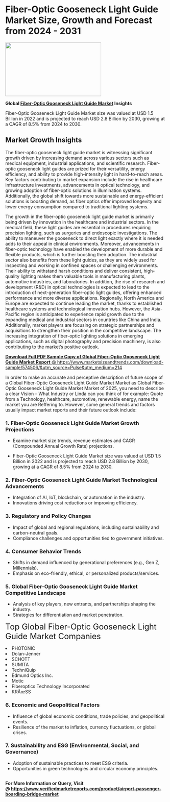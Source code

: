 <H1>Fiber-Optic Gooseneck Light Guide Market Size, Growth and Forecast from 2024 - 2031</H1><img class="aligncenter size-medium wp-image-584254" src="https://thirdeyenews.in/wp-content/uploads/2024/09/Global-Market-Research-300x168.jpeg" alt="" width="300" height="168" /><p><strong>Global&nbsp;<a href="https://www.marketsizeandtrends.com/download-sample/574506/&amp;utm_source=Pulse&amp;utm_medium=214">Fiber-Optic Gooseneck Light Guide Market</a> Insights</strong></p><p>Fiber-Optic Gooseneck Light Guide Market size was valued at USD 1.5 Billion in 2022 and is projected to reach USD 2.8 Billion by 2030, growing at a CAGR of 8.5% from 2024 to 2030.</p><p><h2>Market Growth Insights</h2> <p>The fiber-optic gooseneck light guide market is witnessing significant growth driven by increasing demand across various sectors such as medical equipment, industrial applications, and scientific research. Fiber-optic gooseneck light guides are prized for their versatility, energy efficiency, and ability to provide high-intensity light in hard-to-reach areas. Key factors contributing to market expansion include the rise in healthcare infrastructure investments, advancements in optical technology, and growing adoption of fiber-optic solutions in illumination systems. Additionally, the global shift towards more sustainable and energy-efficient solutions is boosting demand, as fiber optics offer improved longevity and lower energy consumption compared to traditional lighting systems.</p> <p><a href="#"></a></p> <p>The growth in the fiber-optic gooseneck light guide market is primarily being driven by innovation in the healthcare and industrial sectors. In the medical field, these light guides are essential in procedures requiring precision lighting, such as surgeries and endoscopic investigations. The ability to maneuver the gooseneck to direct light exactly where it is needed adds to their appeal in clinical environments. Moreover, advancements in fiber-optic technology have enabled the development of more durable and flexible products, which is further boosting their adoption. The industrial sector also benefits from these light guides, as they are widely used for inspecting and working in confined spaces or challenging environments. Their ability to withstand harsh conditions and deliver consistent, high-quality lighting makes them valuable tools in manufacturing plants, automotive industries, and laboratories. In addition, the rise of research and development (R&D) in optical technologies is expected to lead to the introduction of next-generation fiber-optic light guides, offering enhanced performance and more diverse applications. Regionally, North America and Europe are expected to continue leading the market, thanks to established healthcare systems and technological innovation hubs. However, the Asia-Pacific region is anticipated to experience rapid growth due to the expanding medical and industrial sectors in countries like China and India. Additionally, market players are focusing on strategic partnerships and acquisitions to strengthen their position in the competitive landscape. The increasing integration of fiber-optic lighting solutions in emerging applications, such as digital photography and precision machinery, is also contributing to the market’s positive outlook.</p> <p><a href="#"></p><p><span class=""><strong>Download Full PDF Sample Copy of Global Fiber-Optic Gooseneck Light Guide Market Report</strong> @ <a href="https://www.marketsizeandtrends.com/download-sample/574506/&amp;utm_source=Pulse&amp;utm_medium=214" target="_blank">https://www.marketsizeandtrends.com/download-sample/574506/&amp;utm_source=Pulse&amp;utm_medium=214</a></span></p><p>In order to make an accurate and perceptive description of future scope of a Global&nbsp;Fiber-Optic Gooseneck Light Guide Market Market as Global&nbsp;Fiber-Optic Gooseneck Light Guide Market Market of 2025, you need to describe a clear Vision &ndash; What Industry or Linda can you think of for example: Quote from a Technology, healthcare, automotive, renewable energy, name the market you are Reffering to. However, some general trends and factors usually impact market reports and their future outlook include:</p><h3>1.&nbsp;<strong>Fiber-Optic Gooseneck Light Guide Market Growth Projections</strong></h3><ul><li>Examine market size trends, revenue estimates and CAGR (Compounded Annual Growth Rate) projections.</li><li><p>Fiber-Optic Gooseneck Light Guide Market size was valued at USD 1.5 Billion in 2022 and is projected to reach USD 2.8 Billion by 2030, growing at a CAGR of 8.5% from 2024 to 2030.</p></li></ul><h3>2.&nbsp;<strong>Fiber-Optic Gooseneck Light Guide Market Technological Advancements</strong></h3><ul><li>Integration of AI, IoT, blockchain, or automation in the industry.</li><li>Innovations driving cost reductions or improving efficiency.</li></ul><h3>3.&nbsp;<strong>Regulatory and Policy Changes</strong></h3><ul><li>Impact of global and regional regulations, including sustainability and carbon-neutral goals.</li><li>Compliance challenges and opportunities tied to government initiatives.</li></ul><h3>4.&nbsp;<strong>Consumer Behavior Trends</strong></h3><ul><li>Shifts in demand influenced by generational preferences (e.g., Gen Z, Millennials).</li><li>Emphasis on eco-friendly, ethical, or personalized products/services.</li></ul><h3>5.&nbsp;<strong>Global Fiber-Optic Gooseneck Light Guide Market Competitive Landscape</strong></h3><ul><li>Analysis of key players, new entrants, and partnerships shaping the industry.</li><li>Strategies for differentiation and market penetration.</li></ul><p data-pm-slice="1 1 []"><span style="color: inherit; font-family: inherit; font-size: 25px;">Top Global Fiber-Optic Gooseneck Light Guide Market Companies</span></p><div class="" data-test-id=""><p><li>PHOTONIC</li><li> Dolan-Jenner</li><li> SCHOTT</li><li> SUMITA</li><li> TechniQuip</li><li> Edmund Optics Inc.</li><li> Motic</li><li> Fiberoptics Technology Incorporated</li><li> KRÃœSS</li></p></div><h3>6.&nbsp;<strong>Economic and Geopolitical Factors</strong></h3><ul><li>Influence of global economic conditions, trade policies, and geopolitical events.</li><li>Resilience of the market to inflation, currency fluctuations, or global crises.</li></ul><h3>7.&nbsp;<strong>Sustainability and ESG (Environmental, Social, and Governance)</strong></h3><ul><li>Adoption of sustainable practices to meet ESG criteria.</li><li>Opportunities in green technologies and circular economy principles.</li></ul><h2><strong style="font-size: 14px;">For More Information or Query, Visit @&nbsp;</strong><a style="background-color: #ffffff; font-size: 14px;" href="https://www.marketsizeandtrends.com/report/fiber-optic-gooseneck-light-guide-market/" target="_blank">https://www.verifiedmarketreports.com/product/airport-passenger-boarding-bridge-market</a></h2>
